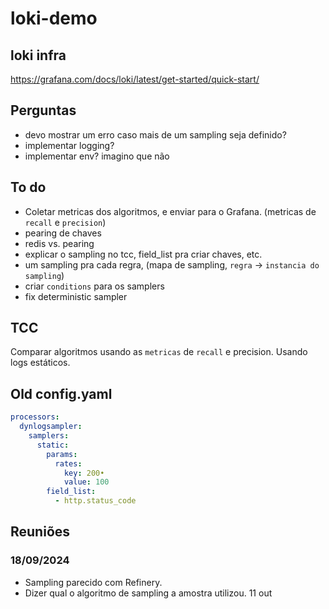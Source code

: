 # loki-demo

## loki infra

https://grafana.com/docs/loki/latest/get-started/quick-start/

## Perguntas

- devo mostrar um erro caso mais de um sampling seja definido?
- implementar logging?
- implementar env? imagino que não

## To do

- Coletar metricas dos algoritmos, e enviar para o Grafana. (metricas de `recall` e `precision`)
- pearing de chaves
- redis vs. pearing
- explicar o sampling no tcc, field_list pra criar chaves, etc.
- um sampling pra cada regra, (mapa de sampling, `regra` -> `instancia do sampling`)
- criar `conditions` para os samplers
- fix deterministic sampler

## TCC

Comparar algoritmos usando as `metricas` de `recall` e precision. Usando logs
estáticos.

## Old config.yaml

```yaml
processors:
  dynlogsampler:
    samplers:
      static:
        params:
          rates:
            key: 200•
            value: 100
        field_list:
          - http.status_code
```

## Reuniões

### 18/09/2024

- Sampling parecido com Refinery.
- Dizer qual o algoritmo de sampling a amostra utilizou.
  11 out
